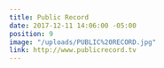 ```yaml
---
title: Public Record
date: 2017-12-11 14:06:00 -05:00
position: 9
image: "/uploads/PUBLIC%20RECORD.jpg"
link: http://www.publicrecord.tv
---
```



